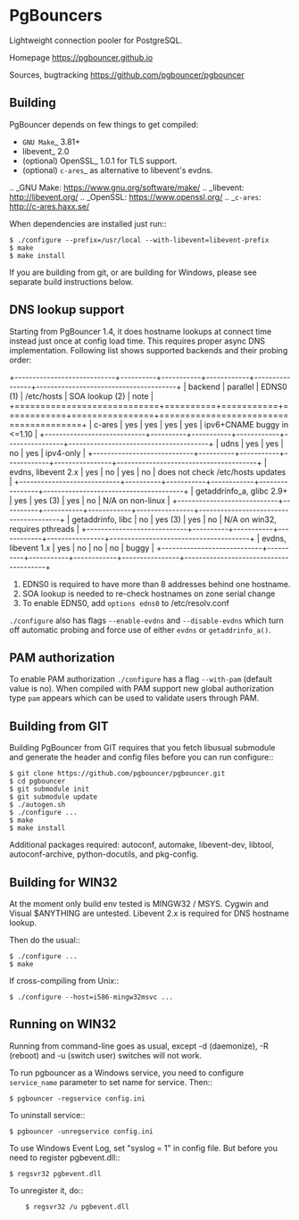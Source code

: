 PgBouncers
=========

Lightweight connection pooler for PostgreSQL.

Homepage
    https://pgbouncer.github.io

Sources, bugtracking
    https://github.com/pgbouncer/pgbouncer

Building
---------

PgBouncer depends on few things to get compiled:

* `GNU Make`_ 3.81+
* libevent_ 2.0
* (optional) OpenSSL_ 1.0.1 for TLS support.
* (optional) `c-ares`_ as alternative to libevent's evdns.

.. _GNU Make: https://www.gnu.org/software/make/
.. _libevent: http://libevent.org/
.. _OpenSSL: https://www.openssl.org/
.. _`c-ares`: http://c-ares.haxx.se/

When dependencies are installed just run::

    $ ./configure --prefix=/usr/local --with-libevent=libevent-prefix
    $ make
    $ make install

If you are building from git, or are building for Windows, please see 
separate build instructions below.

DNS lookup support
------------------

Starting from PgBouncer 1.4, it does hostname lookups at connect
time instead just once at config load time.  This requires proper
async DNS implementation.  Following list shows supported backends
and their probing order:

+----------------------------+----------+-----------+------------+----------------+---------------------------------------+
| backend                    | parallel | EDNS0 (1) | /etc/hosts | SOA lookup (2) | note                                  |
+============================+==========+===========+============+================+=======================================+
| c-ares                     | yes      | yes       | yes        | yes            | ipv6+CNAME buggy in <=1.10            |
+----------------------------+----------+-----------+------------+----------------+---------------------------------------+
| udns                       | yes      | yes       | no         | yes            | ipv4-only                             |
+----------------------------+----------+-----------+------------+----------------+---------------------------------------+
| evdns, libevent 2.x        | yes      | no        | yes        | no             | does not check /etc/hosts updates     |
+----------------------------+----------+-----------+------------+----------------+---------------------------------------+
| getaddrinfo_a, glibc 2.9+  | yes      | yes (3)   | yes        | no             | N/A on non-linux                      |
+----------------------------+----------+-----------+------------+----------------+---------------------------------------+
| getaddrinfo, libc          | no       | yes (3)   | yes        | no             | N/A on win32, requires pthreads       |
+----------------------------+----------+-----------+------------+----------------+---------------------------------------+
| evdns, libevent 1.x        | yes      | no        | no         | no             | buggy                                 |
+----------------------------+----------+-----------+------------+----------------+---------------------------------------+

1. EDNS0 is required to have more than 8 addresses behind one hostname.
2. SOA lookup is needed to re-check hostnames on zone serial change
3. To enable EDNS0, add `options edns0` to /etc/resolv.conf

`./configure` also has flags `--enable-evdns` and `--disable-evdns` which
turn off automatic probing and force use of either `evdns` or `getaddrinfo_a()`.

PAM authorization
-----------------

To enable PAM authorization `./configure` has a flag `--with-pam` (default value is no). When compiled with
PAM support new global authorization type `pam` appears which can be used to validate users through PAM.

Building from GIT
-----------------

Building PgBouncer from GIT requires that you fetch libusual
submodule and generate the header and config files before
you can run configure::

	$ git clone https://github.com/pgbouncer/pgbouncer.git
	$ cd pgbouncer
	$ git submodule init
	$ git submodule update
	$ ./autogen.sh
	$ ./configure ...
	$ make
	$ make install

Additional packages required: autoconf, automake, libevent-dev, libtool,
autoconf-archive, python-docutils, and pkg-config.

Building for WIN32
------------------

At the moment only build env tested is MINGW32 / MSYS.  Cygwin
and Visual $ANYTHING are untested.  Libevent 2.x is required
for DNS hostname lookup.

Then do the usual::

	$ ./configure ...
	$ make

If cross-compiling from Unix::

	$ ./configure --host=i586-mingw32msvc ...

Running on WIN32
----------------

Running from command-line goes as usual, except -d (daemonize),
-R (reboot) and -u (switch user) switches will not work.

To run pgbouncer as a Windows service, you need to configure
`service_name` parameter to set name for service.  Then::

	$ pgbouncer -regservice config.ini

To uninstall service::

	$ pgbouncer -unregservice config.ini

To use Windows Event Log, set "syslog = 1" in config file.
But before you need to register pgbevent.dll::

	$ regsvr32 pgbevent.dll

To unregister it, do::
    
        $ regsvr32 /u pgbevent.dll

